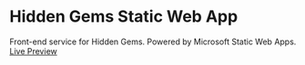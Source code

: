 # Hidden Gems Static Web App
Front-end service for Hidden Gems. Powered by Microsoft Static Web Apps.
[Live Preview](https://purple-pebble-039b2900f.1.azurestaticapps.net/)
